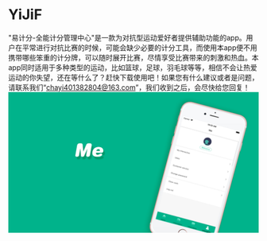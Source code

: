 # YiJiF
"易计分-全能计分管理中心"是一款为对抗型运动爱好者提供辅助功能的app。用户在平常进行对抗比赛的时候，可能会缺少必要的计分工具，而使用本app便不用携带哪些笨重的计分牌，可以随时展开比赛，尽情享受比赛带来的刺激和热血。本app同时适用于多种类型的运动，比如篮球，足球，羽毛球等等，相信不会让热爱运动的你失望，还在等什么了？赶快下载使用吧！如果您有什么建议或者是问题，请联系我们“chayi401382804@163.com”，我们收到之后，会尽快给您回复！
![Image text](https://github.com/qinfendezhou/AH-Platform-Circle/blob/main/1%202/3.jpg)
